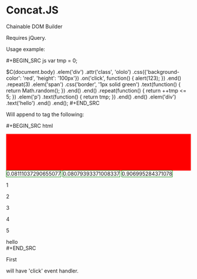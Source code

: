 Concat.JS
=========

Chainable DOM Builder

Requires jQuery.

Usage example:

#+BEGIN_SRC js
var tmp = 0;

$C(document.body)
    .elem('div')
        .attr('class', 'ololo')
        .css({'background-color': 'red', 'height': '100px'})
        .on('click', function() { alert(123); })
    .end()
    .repeat(3)
        .elem('span')
            .css('border', '1px solid green')
            .text(function() { return Math.random(); })
        .end()
    .end()
    .repeat(function() { return ++tmp <= 5; })
        .elem('p')
            .text(function() { return tmp; })
        .end()
    .end()
    .elem('div')
        .text('hello')
    .end()
.end();
#+END_SRC

Will append to <body> tag the following:

#+BEGIN_SRC html
<div class="ololo" style="background-color: red; height: 100px;"></div>
<span style="border: 1px solid green;">0.08111037290655077</span>
<span style="border: 1px solid green;">0.08079393371008337</span>
<span style="border: 1px solid green; ">0.906995284371078</span>
<p>1</p>
<p>2</p>
<p>3</p>
<p>4</p>
<p>5</p>
<div>hello</div>
#+END_SRC

First <div> will have 'click' event handler.
